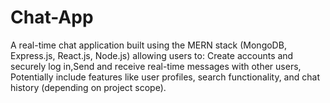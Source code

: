 # Chat-App
A real-time chat application built using the MERN stack (MongoDB, Express.js, React.js, Node.js) allowing users to:  Create accounts and securely log in,Send and receive real-time messages with other users, Potentially include features like user profiles, search functionality, and chat history (depending on project scope).
